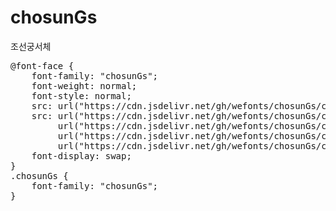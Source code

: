 # chosunGs
조선궁서체

<pre>
@font-face {
    font-family: "chosunGs";
    font-weight: normal;
    font-style: normal;
    src: url("https://cdn.jsdelivr.net/gh/wefonts/chosunGs/chosunGs.eot");
    src: url("https://cdn.jsdelivr.net/gh/wefonts/chosunGs/chosunGs.eot?#iefix") format("embedded-opentype"),
         url("https://cdn.jsdelivr.net/gh/wefonts/chosunGs/chosunGs.woff2") format("woff2"),
         url("https://cdn.jsdelivr.net/gh/wefonts/chosunGs/chosunGs.woff") format("woff"),
         url("https://cdn.jsdelivr.net/gh/wefonts/chosunGs/chosunGs.ttf") format("truetype");
    font-display: swap;
} 
.chosunGs {
    font-family: "chosunGs";
}
</pre>
